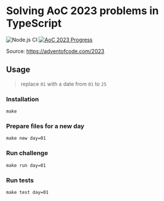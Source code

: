 # Solving AoC 2023 problems in TypeScript

![Node.js CI](https://img.shields.io/github/actions/workflow/status/hnatiukr/aoc-2023/node.js.yml?color=green&style=for-the-badge)
[![AoC 2023 Progress](https://img.shields.io/endpoint?url=https://raw.githubusercontent.com/hnatiukr/aoc-2023/main/.github/badges/2023.json?color=green&style=for-the-badge)](/day/)

Source: https://adventofcode.com/2023

## Usage

> replace `01` with a date from `01` to `25`

### Installation

```console
make
```

### Prepare files for a new day

```console
make new day=01
```

### Run challenge

```console
make run day=01
```

### Run tests

```console
make test day=01
```
